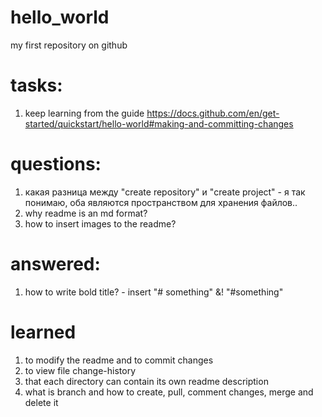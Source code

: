 # hello_world
my first repository on github

# tasks:
1. keep learning from the guide
https://docs.github.com/en/get-started/quickstart/hello-world#making-and-committing-changes

# questions:
1. какая разница между "create repository" и "create project" - я так понимаю, оба являются пространством для хранения файлов..
2. why readme is an md format?
3. how to insert images to the readme?

# answered:
1. how to write bold title? - insert "# something" &! "#something"

# learned
1. to modify the readme and to commit changes
2. to view file change-history
3. that each directory can contain its own readme description
4. what is branch and how to create, pull, comment changes, merge and delete it
